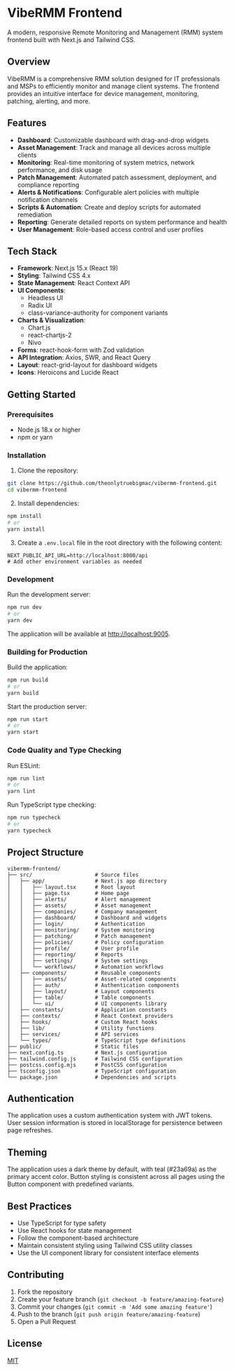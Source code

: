 # VibeRMM Frontend

A modern, responsive Remote Monitoring and Management (RMM) system frontend built with Next.js and Tailwind CSS.

## Overview

VibeRMM is a comprehensive RMM solution designed for IT professionals and MSPs to efficiently monitor and manage client systems. The frontend provides an intuitive interface for device management, monitoring, patching, alerting, and more.

## Features

- **Dashboard**: Customizable dashboard with drag-and-drop widgets
- **Asset Management**: Track and manage all devices across multiple clients
- **Monitoring**: Real-time monitoring of system metrics, network performance, and disk usage
- **Patch Management**: Automated patch assessment, deployment, and compliance reporting
- **Alerts & Notifications**: Configurable alert policies with multiple notification channels
- **Scripts & Automation**: Create and deploy scripts for automated remediation
- **Reporting**: Generate detailed reports on system performance and health
- **User Management**: Role-based access control and user profiles

## Tech Stack

- **Framework**: Next.js 15.x (React 19)
- **Styling**: Tailwind CSS 4.x
- **State Management**: React Context API
- **UI Components**:
  - Headless UI
  - Radix UI
  - class-variance-authority for component variants
- **Charts & Visualization**: 
  - Chart.js
  - react-chartjs-2
  - Nivo
- **Forms**: react-hook-form with Zod validation
- **API Integration**: Axios, SWR, and React Query
- **Layout**: react-grid-layout for dashboard widgets
- **Icons**: Heroicons and Lucide React

## Getting Started

### Prerequisites

- Node.js 18.x or higher
- npm or yarn

### Installation

1. Clone the repository:

```bash
git clone https://github.com/theonlytruebigmac/vibermm-frontend.git
cd vibermm-frontend
```

2. Install dependencies:

```bash
npm install
# or
yarn install
```

3. Create a `.env.local` file in the root directory with the following content:

```
NEXT_PUBLIC_API_URL=http://localhost:8000/api
# Add other environment variables as needed
```

### Development

Run the development server:

```bash
npm run dev
# or
yarn dev
```

The application will be available at [http://localhost:9005](http://localhost:9005).

### Building for Production

Build the application:

```bash
npm run build
# or
yarn build
```

Start the production server:

```bash
npm run start
# or
yarn start
```

### Code Quality and Type Checking

Run ESLint:

```bash
npm run lint
# or
yarn lint
```

Run TypeScript type checking:

```bash
npm run typecheck
# or
yarn typecheck
```

## Project Structure

```
vibermm-frontend/
├── src/                    # Source files
│   ├── app/                # Next.js app directory
│   │   ├── layout.tsx      # Root layout
│   │   ├── page.tsx        # Home page
│   │   ├── alerts/         # Alert management
│   │   ├── assets/         # Asset management
│   │   ├── companies/      # Company management
│   │   ├── dashboard/      # Dashboard and widgets
│   │   ├── login/          # Authentication
│   │   ├── monitoring/     # System monitoring
│   │   ├── patching/       # Patch management
│   │   ├── policies/       # Policy configuration
│   │   ├── profile/        # User profile
│   │   ├── reporting/      # Reports
│   │   ├── settings/       # System settings
│   │   └── workflows/      # Automation workflows
│   ├── components/         # Reusable components
│   │   ├── assets/         # Asset-related components
│   │   ├── auth/           # Authentication components
│   │   ├── layout/         # Layout components
│   │   ├── table/          # Table components
│   │   └── ui/             # UI components library
│   ├── constants/          # Application constants
│   ├── contexts/           # React Context providers
│   ├── hooks/              # Custom React hooks
│   ├── lib/                # Utility functions
│   ├── services/           # API services
│   └── types/              # TypeScript type definitions
├── public/                 # Static files
├── next.config.ts          # Next.js configuration
├── tailwind.config.js      # Tailwind CSS configuration
├── postcss.config.mjs      # PostCSS configuration
├── tsconfig.json           # TypeScript configuration
└── package.json            # Dependencies and scripts
```

## Authentication

The application uses a custom authentication system with JWT tokens. User session information is stored in localStorage for persistence between page refreshes.

## Theming

The application uses a dark theme by default, with teal (#23a69a) as the primary accent color. Button styling is consistent across all pages using the Button component with predefined variants.

## Best Practices

- Use TypeScript for type safety
- Use React hooks for state management
- Follow the component-based architecture
- Maintain consistent styling using Tailwind CSS utility classes
- Use the UI component library for consistent interface elements

## Contributing

1. Fork the repository
2. Create your feature branch (`git checkout -b feature/amazing-feature`)
3. Commit your changes (`git commit -m 'Add some amazing feature'`)
4. Push to the branch (`git push origin feature/amazing-feature`)
5. Open a Pull Request

## License

[MIT](LICENSE)